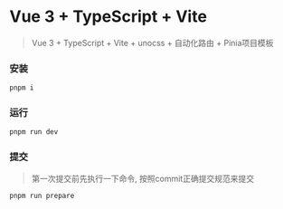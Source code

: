 # Vue 3 + TypeScript + Vite

> Vue 3 + TypeScript + Vite + unocss + 自动化路由 + Pinia项目模板

### 安装

```bash
pnpm i
```

### 运行

```bash
pnpm run dev
```

### 提交

> 第一次提交前先执行一下命令, 按照commit正确提交规范来提交

```bash
pnpm run prepare
```
